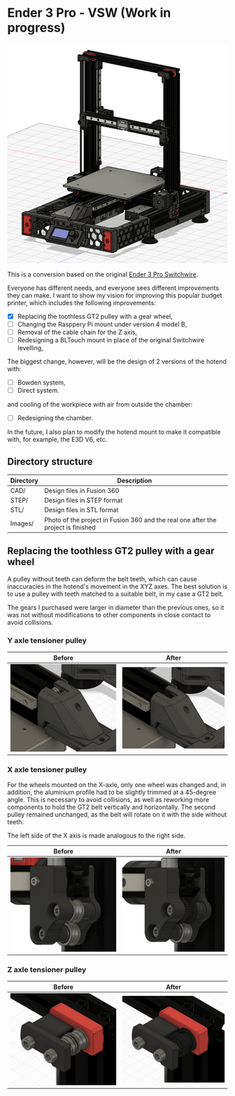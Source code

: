 # Ender 3 Pro - VSW (Work in progress)
![Ender 3 Pro - VSW](Images/Ender3Pro_VSW.png)

This is a conversion based on the original [Ender 3 Pro Switchwire](https://github.com/boubounokefalos/Ender_SW).

Everyone has different needs, and everyone sees different improvements they can make. I want to show my vision for improving this popular budget printer, which includes the following improvements:
- [x] Replacing the toothless GT2 pulley with a gear wheel,
- [ ] Changing the Rasppery Pi mount under version 4 model B,
- [ ] Removal of the cable chain for the Z axis,
- [ ] Redesigning a BLTouch mount in place of the original Switchwire levelling,

The biggest change, however, will be the design of 2 versions of the hotend with:
- [ ] Bowden system,
- [ ] Direct system.

and cooling of the workpiece with air from outside the chamber:
- [ ] Redesigning the chamber.

In the future, I also plan to modify the hotend mount to make it compatible with, for example, the E3D V6, etc.

## Directory structure
| Directory            | Description                                                                        |
|----------------------|------------------------------------------------------------------------------------|
| CAD/                 | Design files in Fusion 360                                                         |
| STEP/                | Design files in STEP format                                                        |
| STL/                 | Design files in STL format                                                         |
| Images/              | Photo of the project in Fusion 360 and the real one after the project is finished  |


## Replacing the toothless GT2 pulley with a gear wheel
A pulley without teeth can deform the belt teeth, which can cause inaccuracies in the hotend's movement in the XYZ axes. The best solution is to use a pulley with teeth matched to a suitable belt, in my case a GT2 belt.

The gears I purchased were larger in diameter than the previous ones, so it was not without modifications to other components in close contact to avoid collisions.

### Y axle tensioner pulley
| Before                                   | After                                  |
|:----------------------------------------:|:--------------------------------------:|
|![Before](Images/Y_axle_pulley_before.png)|![After](Images/Y_axle_pulley_after.png)|

### X axle tensioner pulley

For the wheels mounted on the X-axle, only one wheel was changed and, in addition, the aluminium profile had to be slightly trimmed at a 45-degree angle. This is necessary to avoid collisions, as well as reworking more components to hold the GT2 belt vertically and horizontally.
The second pulley remained unchanged, as the belt will rotate on it with the side without teeth.

The left side of the X axis is made analogous to the right side.

| Before                                   | After                                  |
|:----------------------------------------:|:--------------------------------------:|
|![Before](Images/X_axle_pulley_before.png)|![After](Images/X_axle_pulley_after.png)|

### Z axle tensioner pulley
| Before                                   | After                                  |
|:----------------------------------------:|:--------------------------------------:|
|![Before](Images/Z_axle_pulley_before.png)|![After](Images/Z_axle_pulley_after.png)|
